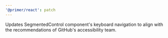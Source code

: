 ```yaml
---
'@primer/react': patch
---
```


Updates SegmentedControl component's keyboard navigation to align with the recommendations of GitHub's accessibility team.
